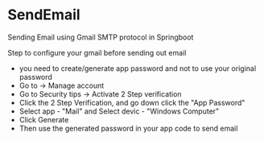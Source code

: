# SendEmail
Sending Email using Gmail SMTP protocol in Springboot

Step to configure your gmail before sending out email

- you need to create/generate  app password and not to use your original password
- Go to -> Manage account
- Go to Security tips -> Activate 2 Step verification
- Click the  2 Step Verification, and go down click the "App Password"
- Select app - "Mail" and Select devic - "Windows Computer"
- Click Generate
- Then use the generated password in your app code to send email


